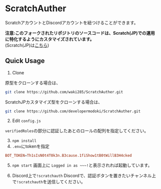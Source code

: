 # ScratchAuther
ScratchアカウントとDiscordアカウントを紐つけることができます。  

**注意:このフォークされたリポジトリのソースコードは、Scratch(JP)での運用に特化するようにカスタマイズされています。**  
(Scratch(JP)は[こちら](https://dsc.gg/Scratchjp))
## Quick Usage

1. Clone

原型をクローンする場合は、  
```sh
git clone https://github.com/waki285/ScratchAuther.git
```
ScratchJPカスタマイズ型をクローンする場合は、
```sh
git clone https://github.com/developermodoki/ScratchAuther.git
```

2. Edit `config.js`

`verifiedRoles`の部分に認証したあとのロールの配列を指定してください。

3. `npm install`
4. `.env`にtokenを指定

```toml
BOT_TOKEN=Th1sIsN0t4T0k3n.B3cause.1fiShow1tB0tWillB3H4cked
```

5. `npm start`
画面上に `Logged in as ~~~!`と表示されれば起動しています。

6. Discord上で`!scratchauth`
Discordで、認証ボタンを置きたいチャンネル上で`!scratchauth`を送信してください。
